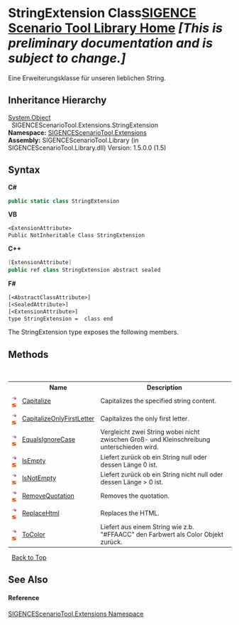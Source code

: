# StringExtension Class<a href="https://github.com/ObiWanLansi/SIGENCE-Scenario-Tool">SIGENCE Scenario Tool Library Home</a> _**\[This is preliminary documentation and is subject to change.\]**_

Eine Erweiterungsklasse für unseren lieblichen String.


## Inheritance Hierarchy
<a href="http://msdn2.microsoft.com/en-us/library/e5kfa45b" target="_blank">System.Object</a><br />&nbsp;&nbsp;SIGENCEScenarioTool.Extensions.StringExtension<br />
**Namespace:**&nbsp;<a href="f2af11f5-ae9d-3dcc-a4a9-ba07a037925f.md">SIGENCEScenarioTool.Extensions</a><br />**Assembly:**&nbsp;SIGENCEScenarioTool.Library (in SIGENCEScenarioTool.Library.dll) Version: 1.5.0.0 (1.5)

## Syntax

**C#**<br />
``` C#
public static class StringExtension
```

**VB**<br />
``` VB
<ExtensionAttribute>
Public NotInheritable Class StringExtension
```

**C++**<br />
``` C++
[ExtensionAttribute]
public ref class StringExtension abstract sealed
```

**F#**<br />
``` F#
[<AbstractClassAttribute>]
[<SealedAttribute>]
[<ExtensionAttribute>]
type StringExtension =  class end
```

The StringExtension type exposes the following members.


## Methods
&nbsp;<table><tr><th></th><th>Name</th><th>Description</th></tr><tr><td>![Public method](media/pubmethod.gif "Public method")![Static member](media/static.gif "Static member")</td><td><a href="67e6c9bd-8d39-c224-b976-2dcd987ebd88.md">Capitalize</a></td><td>
Capitalizes the specified string content.</td></tr><tr><td>![Public method](media/pubmethod.gif "Public method")![Static member](media/static.gif "Static member")</td><td><a href="18820a6f-0fbb-2238-14b3-feaeac2c91ad.md">CapitalizeOnlyFirstLetter</a></td><td>
Capitalizes the only first letter.</td></tr><tr><td>![Public method](media/pubmethod.gif "Public method")![Static member](media/static.gif "Static member")</td><td><a href="a55030eb-b6f8-15ff-f8ef-a12ff6f7c0a2.md">EqualsIgnoreCase</a></td><td>
Vergleicht zwei String wobei nicht zwischen Groß- und Kleinschreibung unterschieden wird.</td></tr><tr><td>![Public method](media/pubmethod.gif "Public method")![Static member](media/static.gif "Static member")</td><td><a href="301fd876-3bf5-fd87-9648-c50dae03aee1.md">IsEmpty</a></td><td>
Liefert zurück ob ein String null oder dessen Länge 0 ist.</td></tr><tr><td>![Public method](media/pubmethod.gif "Public method")![Static member](media/static.gif "Static member")</td><td><a href="7e08a12b-6fb3-89b8-2782-6727543e516f.md">IsNotEmpty</a></td><td>
Liefert zurück ob ein String nicht null oder dessen Länge > 0 ist.</td></tr><tr><td>![Public method](media/pubmethod.gif "Public method")![Static member](media/static.gif "Static member")</td><td><a href="5b3a1547-a9cb-9914-a4d9-13a3cc911d74.md">RemoveQuotation</a></td><td>
Removes the quotation.</td></tr><tr><td>![Public method](media/pubmethod.gif "Public method")![Static member](media/static.gif "Static member")</td><td><a href="8c317042-203f-d32e-80a6-0bd16d712f7e.md">ReplaceHtml</a></td><td>
Replaces the HTML.</td></tr><tr><td>![Public method](media/pubmethod.gif "Public method")![Static member](media/static.gif "Static member")</td><td><a href="71a753e5-1522-9acd-28e9-9ef5f67ad0a3.md">ToColor</a></td><td>
Liefert aus einem String wie z.b. "#FFAACC" den Farbwert als Color Objekt zurück.</td></tr></table>&nbsp;
<a href="#stringextension-class">Back to Top</a>

## See Also


#### Reference
<a href="f2af11f5-ae9d-3dcc-a4a9-ba07a037925f.md">SIGENCEScenarioTool.Extensions Namespace</a><br />